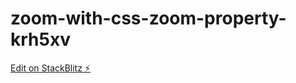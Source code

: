 # zoom-with-css-zoom-property-krh5xv

[Edit on StackBlitz ⚡️](https://stackblitz.com/edit/zoom-with-css-zoom-property-krh5xv)